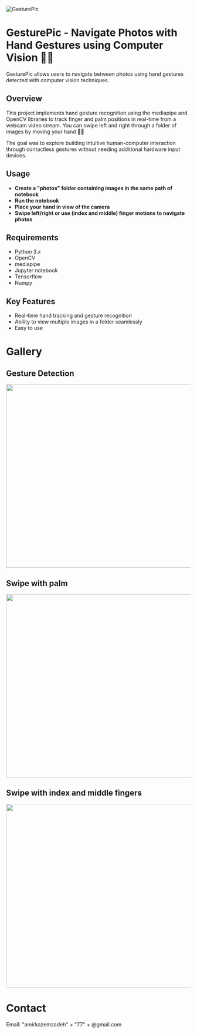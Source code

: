 ![GesturePic](https://github.com/Amirkz80/GesturePic/assets/93945976/aa57d682-9e90-4aea-b4a7-65d4eee035d4)

# GesturePic - Navigate Photos with Hand Gestures using Computer Vision 🖐🏻

GesturePic allows users to navigate between photos using hand gestures detected with computer vision techniques.

## Overview
This project implements hand gesture recognition using the mediapipe and OpenCV libraries to track finger and palm positions in real-time from a webcam video stream.
You can swipe left and right through a folder of images by moving your hand 👋🏻

The goal was to explore building intuitive human-computer interaction through contactless gestures without needing additional hardware input devices.

## Usage
- **Create a "photos" folder containing images in the same path of notebook**
- **Run the notebook**
- **Place your hand in view of the camera**
- **Swipe left/right or use (index and middle) finger motions to navigate photos**

## Requirements
- Python 3.x
- OpenCV
- mediapipe
- Jupyter notebook
- Tensorflow
- Numpy

## Key Features
- Real-time hand tracking and gesture recognition
- Ability to view multiple images in a folder seamlessly
- Easy to use
  
# Gallery

## Gesture Detection
<img src="https://github.com/Amirkz80/GesturePic/assets/93945976/b5e66169-9bf5-4686-a358-564c5c321748" text-align='center' width="1000" height="500"/>

## Swipe with palm
<img src="https://github.com/Amirkz80/GesturePic/assets/93945976/06dd5fe1-0788-49fb-a513-92fa72260448" text-align='center' width="1000" height="500"/>

## Swipe with index and middle fingers
<img src="https://github.com/Amirkz80/GesturePic/assets/93945976/d38a7012-09bf-4df5-bc88-527343183f14" text-align='center' width="1000" height="500"/>

# Contact

Email: "amirkazemzadeh" + "77" + @gmail.com
